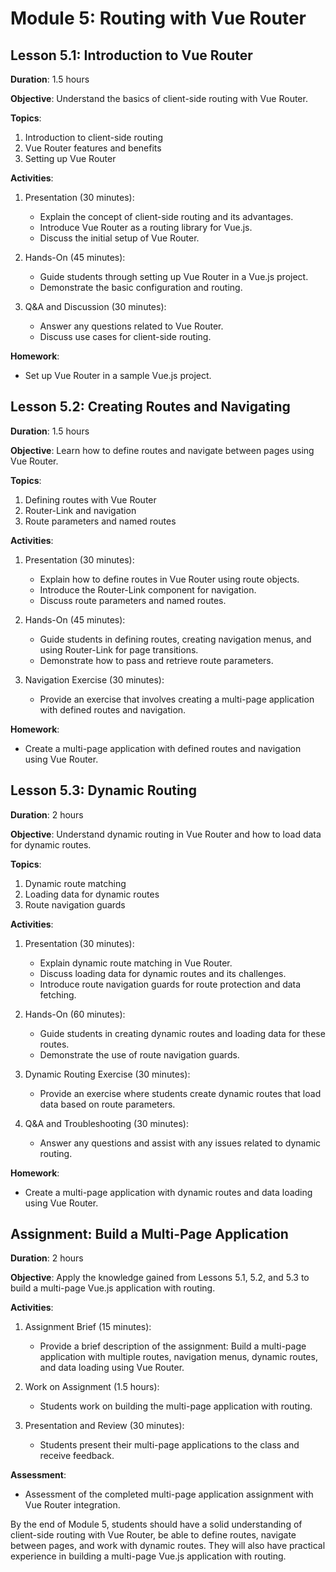 # Module 5: Routing with Vue Router

## Lesson 5.1: Introduction to Vue Router

**Duration**: 1.5 hours

**Objective**: Understand the basics of client-side routing with Vue Router.

**Topics**:

1. Introduction to client-side routing
2. Vue Router features and benefits
3. Setting up Vue Router

**Activities**:

1. Presentation (30 minutes):

   - Explain the concept of client-side routing and its advantages.
   - Introduce Vue Router as a routing library for Vue.js.
   - Discuss the initial setup of Vue Router.

2. Hands-On (45 minutes):

   - Guide students through setting up Vue Router in a Vue.js project.
   - Demonstrate the basic configuration and routing.

3. Q&A and Discussion (30 minutes):
   - Answer any questions related to Vue Router.
   - Discuss use cases for client-side routing.

**Homework**:

- Set up Vue Router in a sample Vue.js project.

## Lesson 5.2: Creating Routes and Navigating

**Duration**: 1.5 hours

**Objective**: Learn how to define routes and navigate between pages using Vue Router.

**Topics**:

1. Defining routes with Vue Router
2. Router-Link and navigation
3. Route parameters and named routes

**Activities**:

1. Presentation (30 minutes):

   - Explain how to define routes in Vue Router using route objects.
   - Introduce the Router-Link component for navigation.
   - Discuss route parameters and named routes.

2. Hands-On (45 minutes):

   - Guide students in defining routes, creating navigation menus, and using Router-Link for page transitions.
   - Demonstrate how to pass and retrieve route parameters.

3. Navigation Exercise (30 minutes):
   - Provide an exercise that involves creating a multi-page application with defined routes and navigation.

**Homework**:

- Create a multi-page application with defined routes and navigation using Vue Router.

## Lesson 5.3: Dynamic Routing

**Duration**: 2 hours

**Objective**: Understand dynamic routing in Vue Router and how to load data for dynamic routes.

**Topics**:

1. Dynamic route matching
2. Loading data for dynamic routes
3. Route navigation guards

**Activities**:

1. Presentation (30 minutes):

   - Explain dynamic route matching in Vue Router.
   - Discuss loading data for dynamic routes and its challenges.
   - Introduce route navigation guards for route protection and data fetching.

2. Hands-On (60 minutes):

   - Guide students in creating dynamic routes and loading data for these routes.
   - Demonstrate the use of route navigation guards.

3. Dynamic Routing Exercise (30 minutes):

   - Provide an exercise where students create dynamic routes that load data based on route parameters.

4. Q&A and Troubleshooting (30 minutes):
   - Answer any questions and assist with any issues related to dynamic routing.

**Homework**:

- Create a multi-page application with dynamic routes and data loading using Vue Router.

## Assignment: Build a Multi-Page Application

**Duration**: 2 hours

**Objective**: Apply the knowledge gained from Lessons 5.1, 5.2, and 5.3 to build a multi-page Vue.js application with routing.

**Activities**:

1. Assignment Brief (15 minutes):

   - Provide a brief description of the assignment: Build a multi-page application with multiple routes, navigation menus, dynamic routes, and data loading using Vue Router.

2. Work on Assignment (1.5 hours):

   - Students work on building the multi-page application with routing.

3. Presentation and Review (30 minutes):
   - Students present their multi-page applications to the class and receive feedback.

**Assessment**:

- Assessment of the completed multi-page application assignment with Vue Router integration.

By the end of Module 5, students should have a solid understanding of client-side routing with Vue Router, be able to define routes, navigate between pages, and work with dynamic routes. They will also have practical experience in building a multi-page Vue.js application with routing.
